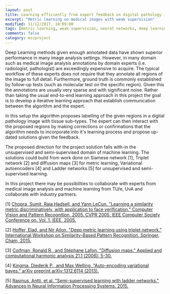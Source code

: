 ```yaml
---
layout: post
title: Learning efficiently from expert feedback on digital pathology images 
excerpt: "Metric learning on medical images with weak supervision"
modified: 11/12/2017, 10:09:00
tags: [metric learning, weak supervision, neural networks, deep learning, medical image analysis]
comments: false
category: mscproject
---
```


Deep Learning methods given enough annotated data have shown superior performance in many image analysis settings. However, in many domain such as medical image analysis annotations by domain experts (i.e. radiologist, pathologist) are exceedingly expensive to acquire. The typical workflow of these experts does not require that they annotate all regions of the image to full detail. Furthermore, ground truth is commonly established by follow-up tests (such as molecular test on the specific region). Given this the annotations are usually very sparse and with significant noise. Rather than taking the usual end-to-end learning approach in this project the goal is to develop a iterative learning approach that establish communication between the algorithm and the expert.

In this setup the algorithm proposes labelling of the given regions in a digital pathology image with tissue sub-types. The expert can then interact with the proposed regions by making corrections or confirmations that the algorithm needs to incorporate into it's learning process and propose up-dated solutions given the feedback.

The proposed direction for the project solution falls with-in the unsupervised and semi-supervised domain of machine learning. The solutions could build from work done on Siamese network [1], Triplet network [2] and diffusion maps [3] for metric learning, Variational autoencoders [4] and Ladder networks [5] for unsupervised and semi-supervised learning.

In this project there may be possibilities to collaborate with experts from medical image analysis and machine learning from TU/e, UvA and collaborate with industry partners. 


[1] [Chopra, Sumit, Raia Hadsell, and Yann LeCun. "Learning a similarity metric discriminatively, with application to face verification." Computer Vision and Pattern Recognition, 2005. CVPR 2005. IEEE Computer Society Conference on. Vol. 1. IEEE, 2005.](http://ieeexplore.ieee.org/abstract/document/1467314/figures)

[2] [Hoffer, Elad, and Nir Ailon. "Deep metric learning using triplet network." International Workshop on Similarity-Based Pattern Recognition. Springer, Cham, 2015.](https://link.springer.com/chapter/10.1007/978-3-319-24261-3_7)

[3] [Coifman, Ronald R., and Stéphane Lafon. "Diffusion maps." Applied and computational harmonic analysis 21.1 (2006): 5-30.](http://www.sciencedirect.com/science/article/pii/S1063520306000546)

[4] [Kingma, Diederik P., and Max Welling. "Auto-encoding variational bayes." arXiv preprint arXiv:1312.6114 (2013).](https://arxiv.org/abs/1312.6114)

[5] [Rasmus, Antti, et al. "Semi-supervised learning with ladder networks." Advances in Neural Information Processing Systems. 2015.](http://papers.nips.cc/paper/5947-semi-supervised-learning-with-ladder-networks)